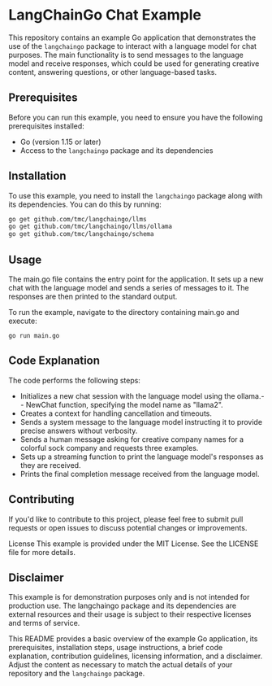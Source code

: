 # LangChainGo Chat Example

This repository contains an example Go application that demonstrates the use of the `langchaingo` package to interact with a language model for chat purposes. The main functionality is to send messages to the language model and receive responses, which could be used for generating creative content, answering questions, or other language-based tasks.

## Prerequisites

Before you can run this example, you need to ensure you have the following prerequisites installed:

- Go (version 1.15 or later)
- Access to the `langchaingo` package and its dependencies

## Installation

To use this example, you need to install the `langchaingo` package along with its dependencies. You can do this by running:

```sh
go get github.com/tmc/langchaingo/llms
go get github.com/tmc/langchaingo/llms/ollama
go get github.com/tmc/langchaingo/schema
```

## Usage

The main.go file contains the entry point for the application. It sets up a new chat with the language model and sends a series of messages to it. The responses are then printed to the standard output.

To run the example, navigate to the directory containing main.go and execute:

```
go run main.go
```

## Code Explanation

The code performs the following steps:

- Initializes a new chat session with the language model using the ollama.- - NewChat function, specifying the model name as "llama2".
- Creates a context for handling cancellation and timeouts.
- Sends a system message to the language model instructing it to provide precise answers without verbosity.
- Sends a human message asking for creative company names for a colorful sock company and requests three examples.
- Sets up a streaming function to print the language model's responses as they are received.
- Prints the final completion message received from the language model.

## Contributing

If you'd like to contribute to this project, please feel free to submit pull requests or open issues to discuss potential changes or improvements.

License
This example is provided under the MIT License. See the LICENSE file for more details.

## Disclaimer

This example is for demonstration purposes only and is not intended for production use. The langchaingo package and its dependencies are external resources and their usage is subject to their respective licenses and terms of service.

This README provides a basic overview of the example Go application, its prerequisites, installation steps, usage instructions, a brief code explanation, contribution guidelines, licensing information, and a disclaimer. Adjust the content as necessary to match the actual details of your repository and the `langchaingo` package.
